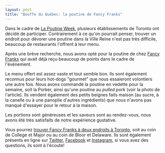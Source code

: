 ```yaml
---
layout: post
title: "Bouffe du Québec: la poutine de Fancy Franks"
---
```


Dans le cadre de [La Poutine Week](http://lapoutineweek.com/toronto), plusieurs établissements de Toronto ont décidé de participer. Contrairement à ce qu'on pourrait penser, trouver un endroit pour dévorer une poutine dans la Ville Reine n'est pas très difficile, beaucoup de restaurants l'offrent à leur menu.

Après une brève recherche, nous avons opté pour la poutine de chez [Fancy Franks](http://www.fancyfranks.com/) qui avait déjà reçu beaucoup de points dans le cadre de l'événement.

Le menu offert est assez vaste et tout semble bon. Ils sont également reconnus pour leurs hot-dogs \"gourmet\" que nous essaieront volontiers une autre fois. Nous avons commandé la poutine en vedette pour la semaine, soit la Porker, ainsi qu'une poutine au _pulled pork_ (voir la photo de l'article). Ils vendent également des petits beignes faits maison (au sucre, à la canelle ou à une panoplie d'autres ingrédients) que nous n'avons pas manqué d'essayer pour le retour à la maison.

Les portions sont généreuses et les saveurs sont au rendez-vous, nous avons été très satisfaits de notre expérience gustative.

Vous pourrez [trouver Fancy Franks à deux endroits à Toronto](http://www.fancyfranks.com/contact), soit au coin de College et Major ou au coin de Bloor et Delaware. Ils sont également présents en ligne sur [Twitter](https://twitter.com/FancyFranks), [Facebook](http://www.facebook.com/FancyFranksGourmetHotDogs?ref=hl) et [Instagram](http://instagram.com/fancy_franks), si vous avez des questions, ils sont à l'écoute!
